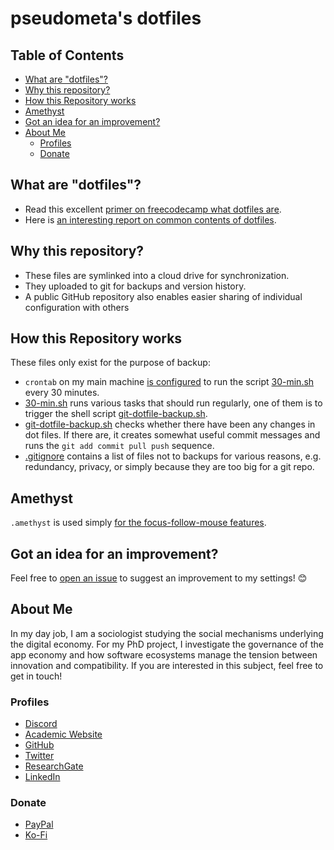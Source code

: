 # pseudometa's dotfiles

## Table of Contents
<!-- MarkdownTOC -->

- [What are "dotfiles"?](#what-are-dotfiles)
- [Why this repository?](#why-this-repository)
- [How this Repository works](#how-this-repository-works)
- [Amethyst](#amethyst)
- [Got an idea for an improvement?](#got-an-idea-for-an-improvement)
- [About Me](#about-me)
	- [Profiles](#profiles)
	- [Donate](#donate)

<!-- /MarkdownTOC -->
## What are "dotfiles"?
- Read this excellent [primer on freecodecamp what dotfiles are](https://www.freecodecamp.org/news/dotfiles-what-is-a-dot-file-and-how-to-create-it-in-mac-and-linux/).
- Here is [an interesting report on common contents of dotfiles](https://github.com/Kharacternyk/dotcommon).

## Why this repository?
- These files are symlinked into a cloud drive for synchronization.
- They uploaded to git for backups and version history.
- A public GitHub repository also enables easier sharing of individual configuration with others

## How this Repository works
These files only exist for the purpose of backup:
- `crontab` on my main machine [is configured](Cron%20Jobs/30-min.sh) to run the script [30-min.sh](Cron%20Jobs/30-min.sh) every 30 minutes.
- [30-min.sh](Cron%20Jobs/30-min.sh) runs various tasks that should run regularly, one of them is to trigger the shell script [git-dotfile-backup.sh](git-dotfile-backup.sh).
- [git-dotfile-backup.sh](git-dotfile-backup.sh) checks whether there have been any changes in dot files. If there are, it creates somewhat useful commit messages and runs the `git add commit pull push` sequence.
- [.gitignore](.gitignore) contains a list of files not to backups for various reasons, e.g. redundancy, privacy, or simply because they are too big for a git repo.

## Amethyst
`.amethyst` is used simply [for the focus-follow-mouse features](https://stackoverflow.com/a/29159270).

## Got an idea for an improvement?
Feel free to [open an issue](https://github.com/chrisgrieser/dotfiles/issues) to suggest an improvement to my settings! :blush:

## About Me
In my day job, I am a sociologist studying the social mechanisms underlying the digital economy. For my PhD project, I investigate the governance of the app economy and how software ecosystems manage the tension between innovation and compatibility. If you are interested in this subject, feel free to get in touch!

### Profiles
- [Discord](https://discordapp.com/users/462774483044794368/)
- [Academic Website](https://chris-grieser.de/)
- [GitHub](https://github.com/chrisgrieser/)
- [Twitter](https://twitter.com/pseudo_meta)
- [ResearchGate](https://www.researchgate.net/profile/Christopher-Grieser)
- [LinkedIn](https://www.linkedin.com/in/christopher-grieser-ba693b17a/) <!-- markdown-link-check-disable-line -->

### Donate
- [PayPal](https://www.paypal.com/PayPalme/ChrisGrieser)
- [Ko-Fi](https://ko-fi.com/pseudometa) <!-- markdown-link-check-disable-line -->
